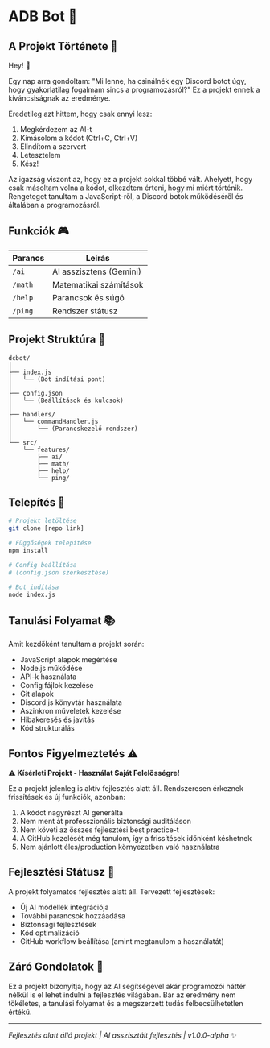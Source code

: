 # ADB Bot 🤖

## A Projekt Története 📖

Hey! 👋

Egy nap arra gondoltam: "Mi lenne, ha csinálnék egy Discord botot úgy, hogy gyakorlatilag fogalmam sincs a programozásról?" Ez a projekt ennek a kíváncsiságnak az eredménye.

Eredetileg azt hittem, hogy csak ennyi lesz:
1. Megkérdezem az AI-t
2. Kimásolom a kódot (Ctrl+C, Ctrl+V)
3. Elindítom a szervert
4. Letesztelem
5. Kész!

Az igazság viszont az, hogy ez a projekt sokkal többé vált. Ahelyett, hogy csak másoltam volna a kódot, elkezdtem érteni, hogy mi miért történik. Rengeteget tanultam a JavaScript-ről, a Discord botok működéséről és általában a programozásról.

## Funkciók 🎮

| Parancs | Leírás |
|---------|---------|
| `/ai`   | AI asszisztens (Gemini) |
| `/math` | Matematikai számítások |
| `/help` | Parancsok és súgó |
| `/ping` | Rendszer státusz |

## Projekt Struktúra 📁

```
dcbot/
│
├── index.js
│   └── (Bot indítási pont)
│
├── config.json
│   └── (Beállítások és kulcsok)
│
├── handlers/
│   └── commandHandler.js
│       └── (Parancskezelő rendszer)
│
└── src/
    └── features/
        ├── ai/
        ├── math/
        ├── help/
        └── ping/
```

## Telepítés 🚀

```bash
# Projekt letöltése
git clone [repo link]

# Függőségek telepítése
npm install

# Config beállítása
# (config.json szerkesztése)

# Bot indítása
node index.js
```

## Tanulási Folyamat 📚

Amit kezdőként tanultam a projekt során:

- JavaScript alapok megértése
- Node.js működése
- API-k használata
- Config fájlok kezelése
- Git alapok
- Discord.js könyvtár használata
- Aszinkron műveletek kezelése
- Hibakeresés és javítás
- Kód strukturálás

## Fontos Figyelmeztetés ⚠️

**⚠️ Kísérleti Projekt - Használat Saját Felelősségre!**

Ez a projekt jelenleg is aktív fejlesztés alatt áll. Rendszeresen érkeznek frissítések és új funkciók, azonban:

1. A kódot nagyrészt AI generálta
2. Nem ment át professzionális biztonsági auditáláson
3. Nem követi az összes fejlesztési best practice-t
4. A GitHub kezelését még tanulom, így a frissítések időnként késhetnek
5. Nem ajánlott éles/production környezetben való használatra

## Fejlesztési Státusz 🔧

A projekt folyamatos fejlesztés alatt áll. Tervezett fejlesztések:
- Új AI modellek integrációja
- További parancsok hozzáadása
- Biztonsági fejlesztések
- Kód optimalizáció
- GitHub workflow beállítása (amint megtanulom a használatát)

## Záró Gondolatok 💭

Ez a projekt bizonyítja, hogy az AI segítségével akár programozói háttér nélkül is el lehet indulni a fejlesztés világában. Bár az eredmény nem tökéletes, a tanulási folyamat és a megszerzett tudás felbecsülhetetlen értékű.

---

*Fejlesztés alatt álló projekt | AI asszisztált fejlesztés | v1.0.0-alpha* ✨
